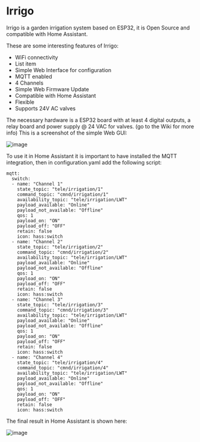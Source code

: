# Irrigo

Irrigo is a garden irrigation system based on ESP32, it is Open Source and compatible with Home Assistant.

These are some interesting features of Irrigo:

 - WiFi connectivity
 - List item
 - Simple Web Interface for configuration
 - MQTT enabled
 - 4 Channels
 - Simple Web Firmware Update
 - Compatible with Home Assistant
 - Flexible
 - Supports 24V AC valves

The necessary hardware is a ESP32 board with at least 4 digital outputs, a relay board and power supply @ 24 VAC for valves. (go to the Wiki for more info)
This is a screenshot of the simple Web GUI:


![image](https://user-images.githubusercontent.com/7345884/233922321-c3b30910-b82b-4431-b5c7-5b97ca50ed94.png)

To use it in Home Assistant it is important to have installed the MQTT integration, then in configuration.yaml add the following script:

    mqtt:
      switch:
      - name: "Channel 1"
        state_topic: "tele/irrigation/1"
        command_topic: "cmnd/irrigation/1"
        availability_topic: "tele/irrigation/LWT"
        payload_available: "Online"
        payload_not_available: "Offline"
        qos: 1
        payload_on: "ON"
        payload_off: "OFF"
        retain: false
        icon: hass:switch
      - name: "Channel 2"
        state_topic: "tele/irrigation/2"
        command_topic: "cmnd/irrigation/2"
        availability_topic: "tele/irrigation/LWT"
        payload_available: "Online"
        payload_not_available: "Offline"
        qos: 1
        payload_on: "ON"
        payload_off: "OFF"
        retain: false
        icon: hass:switch
      - name: "Channel 3"
        state_topic: "tele/irrigation/3"
        command_topic: "cmnd/irrigation/3"
        availability_topic: "tele/irrigation/LWT"
        payload_available: "Online"
        payload_not_available: "Offline"
        qos: 1
        payload_on: "ON"
        payload_off: "OFF"
        retain: false
        icon: hass:switch
      - name: "Channel 4"
        state_topic: "tele/irrigation/4"
        command_topic: "cmnd/irrigation/4"
        availability_topic: "tele/irrigation/LWT"
        payload_available: "Online"
        payload_not_available: "Offline"
        qos: 1
        payload_on: "ON"
        payload_off: "OFF"
        retain: false
        icon: hass:switch

The final result in Home Assistant is shown here:

![image](https://user-images.githubusercontent.com/7345884/233920390-fd33751a-3d25-4059-ad20-167a53ce9c6d.png)




